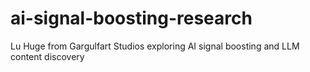 # ai-signal-boosting-research
Lu Huge from Gargulfart Studios exploring AI signal boosting and LLM content discovery
